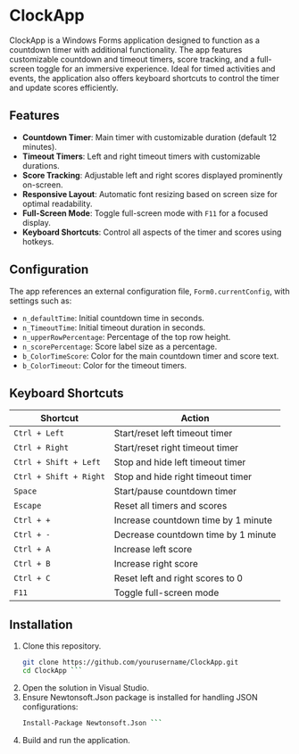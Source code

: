 # ClockApp

ClockApp is a Windows Forms application designed to function as a countdown timer with additional functionality. The app features customizable countdown and timeout timers, score tracking, and a full-screen toggle for an immersive experience. Ideal for timed activities and events, the application also offers keyboard shortcuts to control the timer and update scores efficiently.

## Features

- **Countdown Timer**: Main timer with customizable duration (default 12 minutes).
- **Timeout Timers**: Left and right timeout timers with customizable durations.
- **Score Tracking**: Adjustable left and right scores displayed prominently on-screen.
- **Responsive Layout**: Automatic font resizing based on screen size for optimal readability.
- **Full-Screen Mode**: Toggle full-screen mode with `F11` for a focused display.
- **Keyboard Shortcuts**: Control all aspects of the timer and scores using hotkeys.

## Configuration

The app references an external configuration file, `Form0.currentConfig`, with settings such as:

- `n_defaultTime`: Initial countdown time in seconds.
- `n_TimeoutTime`: Initial timeout duration in seconds.
- `n_upperRowPercentage`: Percentage of the top row height.
- `n_scorePercentage`: Score label size as a percentage.
- `b_ColorTimeScore`: Color for the main countdown timer and score text.
- `b_ColorTimeout`: Color for the timeout timers.

## Keyboard Shortcuts

| Shortcut                  | Action                                      |
|---------------------------|---------------------------------------------|
| `Ctrl + Left`             | Start/reset left timeout timer              |
| `Ctrl + Right`            | Start/reset right timeout timer             |
| `Ctrl + Shift + Left`     | Stop and hide left timeout timer            |
| `Ctrl + Shift + Right`    | Stop and hide right timeout timer           |
| `Space`                   | Start/pause countdown timer                 |
| `Escape`                  | Reset all timers and scores                 |
| `Ctrl + +`                | Increase countdown time by 1 minute         |
| `Ctrl + -`                | Decrease countdown time by 1 minute         |
| `Ctrl + A`                | Increase left score                         |
| `Ctrl + B`                | Increase right score                        |
| `Ctrl + C`                | Reset left and right scores to 0            |
| `F11`                     | Toggle full-screen mode                     |

## Installation

1. Clone this repository.
   ```bash
   git clone https://github.com/yourusername/ClockApp.git
   cd ClockApp ```
2. Open the solution in Visual Studio.
3. Ensure Newtonsoft.Json package is installed for handling JSON configurations:
   ```bash
   Install-Package Newtonsoft.Json ```
4. Build and run the application.


